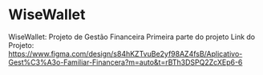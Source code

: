 # WiseWallet
WiseWallet: Projeto de Gestão Financeira
Primeira parte do projeto
Link do Projeto: 
https://www.figma.com/design/s84hKZTvuBe2yf98AZ4fsB/Aplicativo-Gest%C3%A3o-Familiar-Financera?m=auto&t=rBTh3DSPQ2ZcXEp6-6
